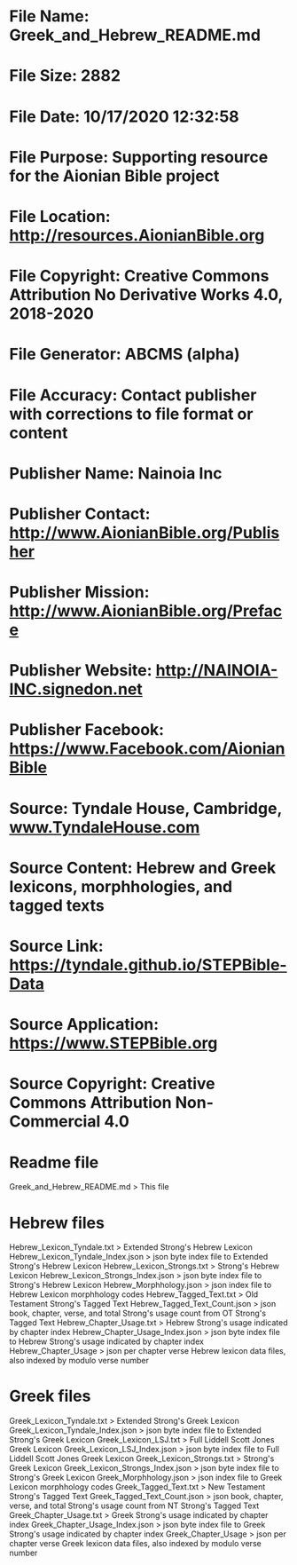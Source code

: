 # File Name: Greek_and_Hebrew_README.md
# File Size: 2882        
# File Date: 10/17/2020 12:32:58
# File Purpose: Supporting resource for the Aionian Bible project
# File Location: http://resources.AionianBible.org
# File Copyright: Creative Commons Attribution No Derivative Works 4.0, 2018-2020
# File Generator: ABCMS (alpha)
# File Accuracy: Contact publisher with corrections to file format or content
# Publisher Name: Nainoia Inc
# Publisher Contact: http://www.AionianBible.org/Publisher
# Publisher Mission: http://www.AionianBible.org/Preface
# Publisher Website: http://NAINOIA-INC.signedon.net
# Publisher Facebook: https://www.Facebook.com/AionianBible
# Source: Tyndale House, Cambridge, www.TyndaleHouse.com
# Source Content: Hebrew and Greek lexicons, morphhologies, and tagged texts
# Source Link: https://tyndale.github.io/STEPBible-Data
# Source Application: https://www.STEPBible.org
# Source Copyright: Creative Commons Attribution Non-Commercial 4.0
#

# Readme file
Greek_and_Hebrew_README.md > This file

# Hebrew files
Hebrew_Lexicon_Tyndale.txt > Extended Strong's Hebrew Lexicon
Hebrew_Lexicon_Tyndale_Index.json > json byte index file to Extended Strong's Hebrew Lexicon
Hebrew_Lexicon_Strongs.txt > Strong's Hebrew Lexicon
Hebrew_Lexicon_Strongs_Index.json > json byte index file to Strong's Hebrew Lexicon
Hebrew_Morphhology.json > json index file to Hebrew Lexicon morphhology codes
Hebrew_Tagged_Text.txt > Old Testament Strong's Tagged Text
Hebrew_Tagged_Text_Count.json > json book, chapter, verse, and total Strong's usage count from OT Strong's Tagged Text
Hebrew_Chapter_Usage.txt > Hebrew Strong's usage indicated by chapter index
Hebrew_Chapter_Usage_Index.json > json byte index file to Hebrew Strong's usage indicated by chapter index
Hebrew_Chapter_Usage > json per chapter verse Hebrew lexicon data files, also indexed by modulo verse number 

# Greek files
Greek_Lexicon_Tyndale.txt > Extended Strong's Greek Lexicon
Greek_Lexicon_Tyndale_Index.json > json byte index file to Extended Strong's Greek Lexicon
Greek_Lexicon_LSJ.txt > Full Liddell Scott Jones Greek Lexicon
Greek_Lexicon_LSJ_Index.json > json byte index file to Full Liddell Scott Jones Greek Lexicon
Greek_Lexicon_Strongs.txt > Strong's Greek Lexicon
Greek_Lexicon_Strongs_Index.json > json byte index file to Strong's Greek Lexicon
Greek_Morphhology.json > json index file to Greek Lexicon morphhology codes
Greek_Tagged_Text.txt > New Testament Strong's Tagged Text
Greek_Tagged_Text_Count.json > json book, chapter, verse, and total Strong's usage count from NT Strong's Tagged Text
Greek_Chapter_Usage.txt > Greek Strong's usage indicated by chapter index
Greek_Chapter_Usage_Index.json > json byte index file to Greek Strong's usage indicated by chapter index
Greek_Chapter_Usage > json per chapter verse Greek lexicon data files, also indexed by modulo verse number
